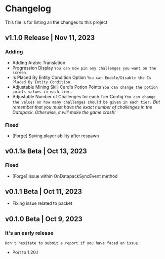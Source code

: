# Changelog
This file is for listing all the changes to this project

## v1.1.0 Release | Nov 11, 2023
### Adding
- Adding Arabic Translation
- Progression Display `You can now pin any challenges you want on the screen.`
- Is Placed By Entity Condition Option `You can Enable/Disable the Is Placed By Entity Condition.`
- Adjustable Mining Skill Card's Potion Points `You can change the potion points values in each tier.`
- Adjustable Number of Challenges for each Tier Config `You can change the values on how many challenges should be given in each tier.`
  *But remember that you must have the exact number of challenges in the Datapack. Otherwise, it will make the game crash!*
### Fixed
- [Forge] Saving player ability after respawn

## v0.1.1a Beta | Oct 13, 2023
### Fixed
- [Forge] issue within OnDatapackSyncEvent method

## v0.1.1 Beta | Oct 11, 2023
- Fixing issue related to packet

## v0.1.0 Beta | Oct 9, 2023
### It's an early release
`Don't hesitate to submit a report if you have faced an issue.`
- Port to 1.20.1
